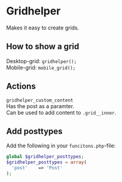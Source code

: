 # Gridhelper
Makes it easy to create grids.

## How to show a grid
Desktop-grid: `gridhelper();`   
Mobile-grid: `mobile_grid();`

## Actions
`gridhelper_custom_content`   
Has the post as a paramter.   
Can be used to add content to `.grid__inner`.

## Add posttypes
Add the following in your `funcitons.php`-file:
```php
global $gridhelper_posttypes;
$gridhelper_posttypes = array(
  'post'	=> 'Post'
);
```
